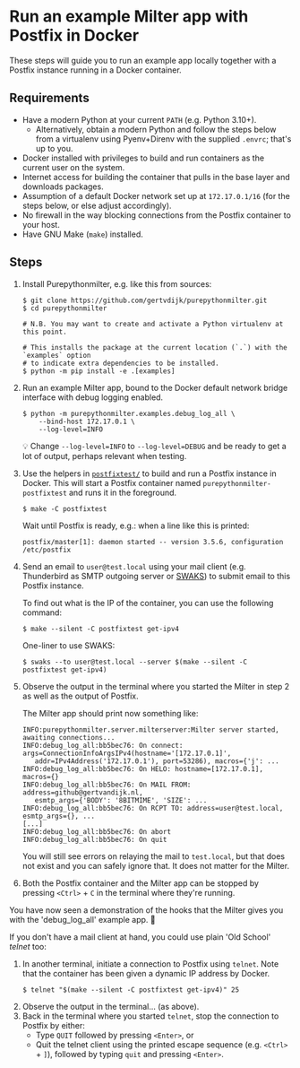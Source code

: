 <!--
SPDX-FileCopyrightText: 2023 Gert van Dijk <github@gertvandijk.nl>

SPDX-License-Identifier: Apache-2.0
-->

# Run an example Milter app with Postfix in Docker

These steps will guide you to run an example app locally together with a Postfix
instance running in a Docker container.

## Requirements

- Have a modern Python at your current `PATH` (e.g. Python 3.10+).
  - Alternatively, obtain a modern Python and follow the steps below from a virtualenv
    using Pyenv+Direnv with the supplied `.envrc`; that's up to you.
- Docker installed with privileges to build and run containers as the current user on
  the system.
- Internet access for building the container that pulls in the base layer and downloads
  packages.
- Assumption of a default Docker network set up at `172.17.0.1/16` (for the steps below,
  or else adjust accordingly).
- No firewall in the way blocking connections from the Postfix container to your host.
- Have GNU Make (`make`) installed.

## Steps

1. Install Purepythonmilter, e.g. like this from sources:

   ```console
   $ git clone https://github.com/gertvdijk/purepythonmilter.git
   $ cd purepythonmilter

   # N.B. You may want to create and activate a Python virtualenv at this point.

   # This installs the package at the current location (`.`) with the `examples` option
   # to indicate extra dependencies to be installed.
   $ python -m pip install -e .[examples]
   ```

1. Run an example Milter app, bound to the Docker default network bridge interface with
   debug logging enabled.

   ```console
   $ python -m purepythonmilter.examples.debug_log_all \
       --bind-host 172.17.0.1 \
       --log-level=INFO
   ```

   💡 Change `--log-level=INFO` to `--log-level=DEBUG` and be ready to get a lot of
   output, perhaps relevant when testing.

1. Use the helpers in [`postfixtest/`](../../../postfixtest/) to build and run a Postfix
   instance in Docker.
   This will start a Postfix container named `purepythonmilter-postfixtest` and runs it
   in the foreground.

   ```console
   $ make -C postfixtest
   ```

   Wait until Postfix is ready, e.g.: when a line like this is printed:

   ```
   postfix/master[1]: daemon started -- version 3.5.6, configuration /etc/postfix
   ```

1. Send an email to `user@test.local` using your mail client (e.g. Thunderbird as SMTP
   outgoing server or [SWAKS][github-swaks]) to submit email to this Postfix instance.

   To find out what is the IP of the container, you can use the following command:

   ```console
   $ make --silent -C postfixtest get-ipv4
   ```

   One-liner to use SWAKS:

   ```console
   $ swaks --to user@test.local --server $(make --silent -C postfixtest get-ipv4)
   ```

1. Observe the output in the terminal where you started the Milter in step 2 as well as
   the output of Postfix.

   The Milter app should print now something like:

   ```
   INFO:purepythonmilter.server.milterserver:Milter server started, awaiting connections...
   INFO:debug_log_all:bb5bec76: On connect: args=ConnectionInfoArgsIPv4(hostname='[172.17.0.1]',
      addr=IPv4Address('172.17.0.1'), port=53286), macros={'j': ...
   INFO:debug_log_all:bb5bec76: On HELO: hostname=[172.17.0.1], macros={}
   INFO:debug_log_all:bb5bec76: On MAIL FROM: address=github@gertvandijk.nl,
      esmtp_args={'BODY': '8BITMIME', 'SIZE': ...
   INFO:debug_log_all:bb5bec76: On RCPT TO: address=user@test.local, esmtp_args={}, ...
   [...]
   INFO:debug_log_all:bb5bec76: On abort
   INFO:debug_log_all:bb5bec76: On quit
   ```

   You will still see errors on relaying the mail to `test.local`, but that does not
   exist and you can safely ignore that.
   It does not matter for the Milter.

1. Both the Postfix container and the Milter app can be stopped by pressing
   `<Ctrl>` + `C` in the terminal where they're running.

You have now seen a demonstration of the hooks that the Milter gives you with the
'debug_log_all' example app. 🎉

If you don't have a mail client at hand, you could use plain 'Old School' *telnet* too:

1. In another terminal, initiate a connection to Postfix using `telnet`.
   Note that the container has been given a dynamic IP address by Docker.
   ```console
   $ telnet "$(make --silent -C postfixtest get-ipv4)" 25
   ```
1. Observe the output in the terminal... (as above).
1. Back in the terminal where you started `telnet`, stop the connection to Postfix by
   either:
   - Type `QUIT` followed by pressing `<Enter>`, or
   - Quit the telnet client using the printed escape sequence (e.g. `<Ctrl>` + `]`),
     followed by typing `quit` and pressing `<Enter>`.


[github-swaks]: https://github.com/jetmore/swaks
